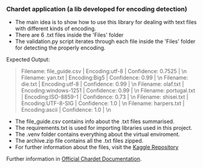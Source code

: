 ### Chardet application (a lib developed for encoding detection)

- The main idea is to show how to use this library for dealing with text files with different kinds of encoding.
- There are 6 .txt files inside the 'Files' folder
- The validation.py script iterates through each file inside the 'Files' folder for detecting the properly encoding.

Expected Output:
> Filename: file_guide.csv | Encoding:utf-8 | Confidence: 0.7525 | \n
Filename: yan.txt | Encoding:Big5 | Confidence: 0.99 | \n
Filename: die.txt | Encoding:utf-8 | Confidence: 0.99 | \n
Filename: olaf.txt | Encoding:windows-1251 | Confidence: 0.99 | \n
Filename: portugal.txt | Encoding:ISO-8859-1 | Confidence: 0.73 | \n
Filename: shisei.txt | Encoding:UTF-8-SIG | Confidence: 1.0 | \n
Filename: harpers.txt | Encoding:ascii | Confidence: 1.0 | \n

- The file_guide.csv contains info about the .txt files summarised.
- The requirements.txt is used for importing libraries used in this project.
- The .venv folder contains everything about the virtual enviroment.
- The archive.zip file contains all the .txt files zipped.
- For further information about the files, visit the [Kaggle Repository ](https://www.kaggle.com/datasets/rtatman/character-encoding-examples "Kaggle Repository ")

Further information in [Official Chardet Documentation](https://chardet.readthedocs.io/en/latest/index.html# "Official Chardet Documentation"). 
